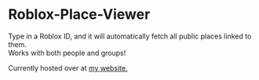 # Roblox-Place-Viewer
Type in a Roblox ID, and it will automatically fetch all public places linked to them.<br>
Works with both people and groups!

Currently hosted over at [my website.](https://feltlikeit.github.io/Roblox-Place-Viewer/)
